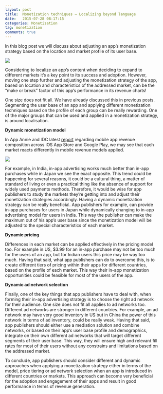 ```yaml
---
layout: post
title:  Monetization techniques – Localizing beyond language
date:   2015-07-28 08:17:15
categories: Monetization
tag: monetization
comments: true
---
```


In this blog post we will discuss about adjusting an app’s monetization strategy based on the location and market profile of its user base.

<img src="{{ site.baseurl }}/images/monetization/local1.png">


Considering to localize an app’s content when deciding to expand to different markets it’s a key point to its success and adoption. However, moving one step further and adjusting the monetization strategy of the app, based on location and characteristics of the addressed market, can be the “make or break” factor of this app’s performance in its revenue charts!

One size does not fit all. We have already discussed this in previous posts. Segmenting the user base of an app and applying different monetization techniques based on the profile of each group can be really rewarding. One of the major groups that can be used and applied in a monetization strategy, is around localisation.


<b>Dynamic monetization model</b>

In App Annie and IDC latest <a href="http://go.appannie.com/mobile-app-advertising-and-monetization-trends-2013-2018/" target="_blank">report</a> regarding mobile app revenue composition across iOS App Store and Google Play, we may see that each market reacts differently in mobile revenue models applied.

<img src="{{ site.baseurl }}/images/monetization/local2.png">


For example, in India, in-app advertising works much better than in-app purchases while in Japan we see the exact opposite. This trend could be happening for several reasons, it could be a cultural thing, a matter of standard of living or even a practical thing like the absence of support for widely used payments methods. Therefore, it would be wise for app publishers to study the markets they’re getting into and adjust their monetization strategies accordingly. Having a dynamic monetization strategy can be really beneficial. App publishers for example, can provide in-app purchases for users in Japan while dynamically changing to in-app advertising model for users in India. This way the publisher can make the maximum out of his app’s user base since the monetization model will be adjusted to the special characteristics of each market.


<b>Dynamic pricing</b>

Differences in each market can be applied effectively in the pricing model too. For example in US, $3.99 for an in-app purchase may not be too much for the users of an app, but for Indian users this price may be way too much. Having that said, what app publishers can do to overcome this, is to create different tiers of pricing within their apps for different countries, based on the profile of each market. This way their in-app monetization opportunities could be feasible for most of the users of the app.


<b>Dynamic ad network selection</b>

Finally, one of the key things that app publishers have to deal with, when forming their in-app advertising strategy is to choose the right ad network for their audience. One size does not fit all applies to ad networks too. Different ad networks are stronger in different countries. For example, an ad network may have very good inventory in US but in China the power of this network in terms of ad inventory, could be really weak. Having that said, app publishers should either use a mediation solution and combine networks, or based on their app’s user base profile and demographics, integrate on their own different ad networks that will target different segments of their user base. This way, they will ensure high and relevant fill rates for most of their users without any constrains and limitations based on the addressed market.



To conclude, app publishers should consider different and dynamic approaches when applying a monetization strategy either in terms of the model, price tiering or ad network selection when an app is introduced in different countries or markets. This approach can become very beneficial for the adoption and engagement of their apps and result in good performance in terms of revenue generation.
